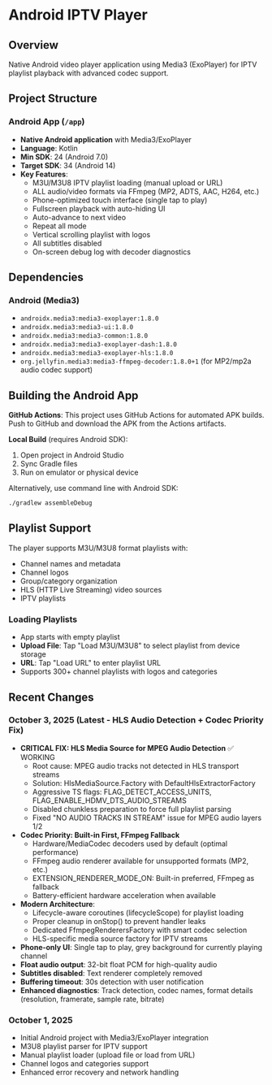 # Android IPTV Player

## Overview
Native Android video player application using Media3 (ExoPlayer) for IPTV playlist playback with advanced codec support.

## Project Structure

### Android App (`/app`)
- **Native Android application** with Media3/ExoPlayer
- **Language**: Kotlin
- **Min SDK**: 24 (Android 7.0)
- **Target SDK**: 34 (Android 14)
- **Key Features**:
  - M3U/M3U8 IPTV playlist loading (manual upload or URL)
  - ALL audio/video formats via FFmpeg (MP2, ADTS, AAC, H264, etc.)
  - Phone-optimized touch interface (single tap to play)
  - Fullscreen playback with auto-hiding UI
  - Auto-advance to next video
  - Repeat all mode
  - Vertical scrolling playlist with logos
  - All subtitles disabled
  - On-screen debug log with decoder diagnostics

## Dependencies

### Android (Media3)
- `androidx.media3:media3-exoplayer:1.8.0`
- `androidx.media3:media3-ui:1.8.0`
- `androidx.media3:media3-common:1.8.0`
- `androidx.media3:media3-exoplayer-dash:1.8.0`
- `androidx.media3:media3-exoplayer-hls:1.8.0`
- `org.jellyfin.media3:media3-ffmpeg-decoder:1.8.0+1` (for MP2/mp2a audio codec support)

## Building the Android App

**GitHub Actions**: This project uses GitHub Actions for automated APK builds. Push to GitHub and download the APK from the Actions artifacts.

**Local Build** (requires Android SDK):
1. Open project in Android Studio
2. Sync Gradle files
3. Run on emulator or physical device

Alternatively, use command line with Android SDK:
```bash
./gradlew assembleDebug
```

## Playlist Support

The player supports M3U/M3U8 format playlists with:
- Channel names and metadata
- Channel logos
- Group/category organization
- HLS (HTTP Live Streaming) video sources
- IPTV playlists

### Loading Playlists
- App starts with empty playlist
- **Upload File**: Tap "Load M3U/M3U8" to select playlist from device storage
- **URL**: Tap "Load URL" to enter playlist URL
- Supports 300+ channel playlists with logos and categories

## Recent Changes

### October 3, 2025 (Latest - HLS Audio Detection + Codec Priority Fix)
- **CRITICAL FIX: HLS Media Source for MPEG Audio Detection** ✅ WORKING
  - Root cause: MPEG audio tracks not detected in HLS transport streams
  - Solution: HlsMediaSource.Factory with DefaultHlsExtractorFactory
  - Aggressive TS flags: FLAG_DETECT_ACCESS_UNITS, FLAG_ENABLE_HDMV_DTS_AUDIO_STREAMS
  - Disabled chunkless preparation to force full playlist parsing
  - Fixed "NO AUDIO TRACKS IN STREAM" issue for MPEG audio layers 1/2
- **Codec Priority: Built-in First, FFmpeg Fallback**
  - Hardware/MediaCodec decoders used by default (optimal performance)
  - FFmpeg audio renderer available for unsupported formats (MP2, etc.)
  - EXTENSION_RENDERER_MODE_ON: Built-in preferred, FFmpeg as fallback
  - Battery-efficient hardware acceleration when available
- **Modern Architecture**: 
  - Lifecycle-aware coroutines (lifecycleScope) for playlist loading
  - Proper cleanup in onStop() to prevent handler leaks
  - Dedicated FfmpegRenderersFactory with smart codec selection
  - HLS-specific media source factory for IPTV streams
- **Phone-only UI**: Single tap to play, grey background for currently playing channel
- **Float audio output**: 32-bit float PCM for high-quality audio
- **Subtitles disabled**: Text renderer completely removed
- **Buffering timeout**: 30s detection with user notification
- **Enhanced diagnostics**: Track detection, codec names, format details (resolution, framerate, sample rate, bitrate)

### October 1, 2025
- Initial Android project with Media3/ExoPlayer integration
- M3U8 playlist parser for IPTV support
- Manual playlist loader (upload file or load from URL)
- Channel logos and categories support
- Enhanced error recovery and network handling
